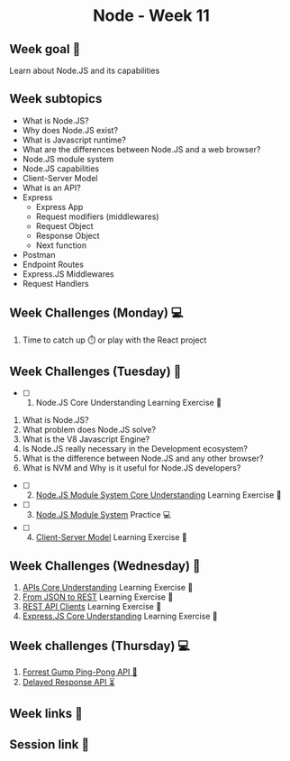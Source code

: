 <h1 align="center">Node - Week 11</h1>

## Week goal 🏁

<p>Learn about Node.JS and its capabilities</p>

## Week subtopics

- What is Node.JS?
- Why does Node.JS exist?
- What is Javascript runtime?
- What are the differences between Node.JS and a web browser?
- Node.JS module system
- Node.JS capabilities
- Client-Server Model
- What is an API?
- Express
  - Express App
  - Request modifiers (middlewares)
  - Request Object
  - Response Object
  - Next function
- Postman
- Endpoint Routes
- Express.JS Middlewares
- Request Handlers

## Week Challenges (Monday) 💻

1. Time to catch up ⏱️ or play with the React project

## Week Challenges (Tuesday) 🐣

- [ ] 1. Node.JS Core Understanding Learning Exercise 🧠

1. What is Node.JS?
2. What problem does Node.JS solve?
3. What is the V8 Javascript Engine?
4. Is Node.JS really necessary in the Development ecosystem?
5. What is the difference between Node.JS and any other browser?
6. What is NVM and Why is it useful for Node.JS developers?


- [ ] 2. [Node.JS Module System Core Understanding](./exercises/e00/NODE-MS.md) Learning Exercise 🧠

- [ ] 3. [Node.JS Module System](./exercises/e00/NODE-MS-PRACTICE.md) Practice 💻

- [ ] 4. [Client-Server Model](./exercises/e00/CLIENT-SERVER.md) Learning Exercise 🧠

## Week Challenges (Wednesday) 🐤

1. [APIs Core Understanding](./exercises/e01/APIS-CORE.md) Learning Exercise 🧠
2. [From JSON to REST](./exercises/e01/JSON-REST.md) Learning Exercise 🧠
3. [REST API Clients](./exercises/e01/REST-CLIENTS.md) Learning Exercise 🧠
4. [Express.JS Core Understanding](./exercises/e01/EXPRESS-CORE.md) Learning Exercise 🧠

## Week challenges (Thursday) 💻

1. [Forrest Gump Ping-Pong API 🏓](./exercises/e02/API-1.md)
2. [Delayed Response API ⏳](./exercises/e03/API-2.md)

## Week links 🔗

## Session link 🔗
